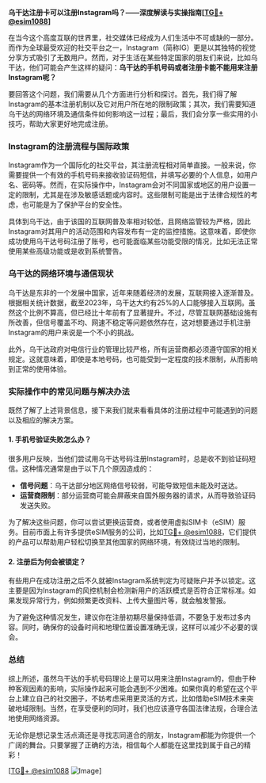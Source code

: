 **乌干达注册卡可以注册Instagram吗？——深度解读与实操指南[[TG💪+ @esim1088](https://t.me/s/esim1088)]**

在当今这个高度互联的世界里，社交媒体已经成为人们生活中不可或缺的一部分。而作为全球最受欢迎的社交平台之一，Instagram（简称IG）更是以其独特的视觉分享方式吸引了无数用户。然而，对于生活在某些特定国家的朋友们来说，比如乌干达，他们可能会产生这样的疑问：**乌干达的手机号码或者注册卡能不能用来注册Instagram呢？**

要回答这个问题，我们需要从几个方面进行分析和探讨。首先，我们得了解Instagram的基本注册机制以及它对用户所在地的限制政策；其次，我们需要知道乌干达的网络环境及通信条件如何影响这一过程；最后，我们会分享一些实用的小技巧，帮助大家更好地完成注册。

### Instagram的注册流程与国际政策

Instagram作为一个国际化的社交平台，其注册流程相对简单直接。一般来说，你需要提供一个有效的手机号码来接收验证码短信，并填写必要的个人信息，如用户名、密码等。然而，在实际操作中，Instagram会对不同国家或地区的用户设置一定的限制，尤其是在涉及敏感话题或内容时。这些限制可能是出于法律合规性的考虑，也可能是为了保护平台的安全性。

具体到乌干达，由于该国的互联网普及率相对较低，且网络监管较为严格，因此Instagram对其用户的活动范围和内容发布有一定的监控措施。这意味着，即使你成功使用乌干达号码注册了账号，也可能面临某些功能受限的情况，比如无法正常使用某些高级功能或是收到系统警告。

### 乌干达的网络环境与通信现状

乌干达是东非的一个发展中国家，近年来随着经济的发展，互联网接入逐渐普及。根据相关统计数据，截至2023年，乌干达大约有25%的人口能够接入互联网。虽然这个比例不算高，但已经比十年前有了显著提升。不过，尽管互联网基础设施有所改善，但信号覆盖不均、网速不稳定等问题依然存在，这对想要通过手机注册Instagram的用户来说是一个不小的挑战。

此外，乌干达政府对电信行业的管理比较严格，所有运营商都必须遵守国家的相关规定。这就意味着，即使是本地号码，也可能受到一定程度的技术限制，从而影响到正常的使用体验。

### 实际操作中的常见问题与解决办法

既然了解了上述背景信息，接下来我们就来看看具体的注册过程中可能遇到的问题以及相应的解决方案。

#### 1. 手机号验证失败怎么办？
很多用户反映，当他们尝试用乌干达号码注册Instagram时，总是收不到验证码短信。这种情况通常是由于以下几个原因造成的：
- **信号问题**：乌干达部分地区网络信号较弱，可能导致短信未能及时送达。
- **运营商限制**：部分运营商可能会屏蔽来自国外服务器的请求，从而导致验证码发送失败。
  
为了解决这些问题，你可以尝试更换运营商，或者使用虚拟SIM卡（eSIM）服务。目前市面上有许多提供eSIM服务的公司，比如[TG💪+ @esim1088](https://t.me/s/esim1088)，它们提供的产品可以帮助用户轻松切换至其他国家的网络环境，有效绕过当地的限制。

#### 2. 注册后为何会被锁定？
有些用户在成功注册之后不久就被Instagram系统判定为可疑账户并予以锁定。这主要是因为Instagram的风控机制会检测新用户的活跃模式是否符合正常标准。如果发现异常行为，例如频繁更改资料、上传大量图片等，就会触发警报。

为了避免这种情况发生，建议你在注册初期尽量保持低调，不要急于发布过多内容。同时，确保你的设备时间和地理位置设置准确无误，这样可以减少不必要的误会。

### 总结

综上所述，虽然乌干达的手机号码理论上是可以用来注册Instagram的，但由于种种客观因素的影响，实际操作起来可能会遇到不少困难。如果你真的希望在这个平台上建立自己的社交圈子，不妨考虑采用更灵活的方式，比如借助eSIM技术来突破地域限制。当然，在享受便利的同时，我们也应该遵守各国法律法规，合理合法地使用网络资源。

无论你是想记录生活点滴还是寻找志同道合的朋友，Instagram都能为你提供一个广阔的舞台。只要掌握了正确的方法，相信每个人都能在这里找到属于自己的精彩！

[[TG💪+ @esim1088](https://t.me/s/esim1088) ![Image](https://i.postimg.cc/4NQfJmqS/Snipaste-2025-05-13-00-14-12.png)]